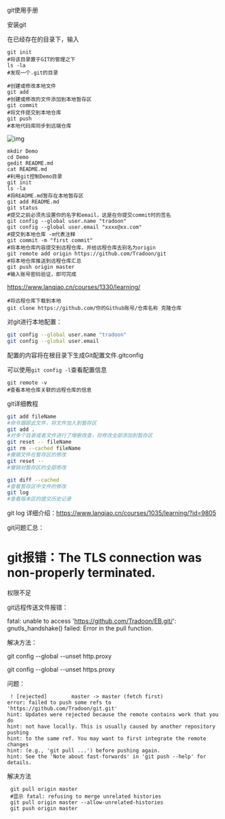 git使用手册

安装git

在已经存在的目录下，输入

```shell
git init
#将该目录置于GIT的管理之下
ls -la
#发现一个.git的目录
```

```shell
#创建或修改本地文件
git add
#创建或修改的文件添加到本地暂存区
git commit
#将文件提交到本地仓库
git push
#本地代码库同步到远端仓库

```

![img](https://doc.shiyanlou.com/courses/uid8504-20190523-1558600871270)

```shell
mkdir Demo
cd Demo
gedit README.md
cat README.md
#利用git控制Demo目录
git init
ls -la
#将README.md暂存在本地暂存区
git add README.md
git status
#提交之前必须先设置你的名字和email，这是在你提交commit时的签名
git config --global user.name "tradoon"
git config --global user.email "xxxx@xx.com"
#提交到本地仓库 -m代表注释
git commit -m "first commit"
#将本地仓库内容提交到远程仓库，并给远程仓库去别名为origin
git remote add origin https://github.com/Tradoon/git
#将本地仓库推送到远程仓库汇总
git push origin master
#输入账号密码验证，即可完成
```

https://www.lanqiao.cn/courses/1330/learning/

```shell
#将远程仓库下载到本地
git clone https://github.com/你的Github账号/仓库名称 克隆仓库

```

对git进行本地配置：



```bash
git config --global user.name "tradoon"
git config --global user.email 
```

配置的内容将在根目录下生成Git配置文件.gitconfig

可以使用```git config -l```查看配置信息







```shell
git remote -v
#查看本地仓库关联的远程仓库的信息
```



git详细教程

```bash
git add fileName
#命令跟踪此文件，将文件加入到暂存区
git add .
#对多个目录或者文件进行了增删改查，将修改全部添加到暂存区
git reset -- fileName
git rm --cached fileName
#撤销文件在暂存区的修改
git reset -- 
#撤销对暂存区的全部修改

```

``` bash
git diff --cached
#查看暂存区中文件的修改
git log 
#查看版本区的提交历史记录
```

git log 详细介绍：https://www.lanqiao.cn/courses/1035/learning/?id=9805



git问题汇总：

# git报错：The TLS connection was non-properly terminated.

权限不足

git远程传送文件报错：

fatal: unable to access 'https://github.com/Tradoon/EB.git/': gnutls_handshake() failed: Error in the pull function.

解决方法：

git config --global --unset http.proxy

git config --global --unset https.proxy

问题：

```shell
 ! [rejected]        master -> master (fetch first)
error: failed to push some refs to 'https://github.com/Tradoon/git.git'
hint: Updates were rejected because the remote contains work that you do
hint: not have locally. This is usually caused by another repository pushing
hint: to the same ref. You may want to first integrate the remote changes
hint: (e.g., 'git pull ...') before pushing again.
hint: See the 'Note about fast-forwards' in 'git push --help' for details.

```

解决方法

```shell
 git pull origin master
 #显示 fatal: refusing to merge unrelated histories
 git pull origin master --allow-unrelated-histories
 git push origin master
```

